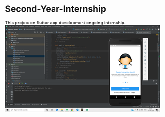 # Second-Year-Internship
This project on flutter app development ongoing internship.
![](https://github.com/harshit-tamta-03/Second-Year-Internship/blob/master/image1.png)
